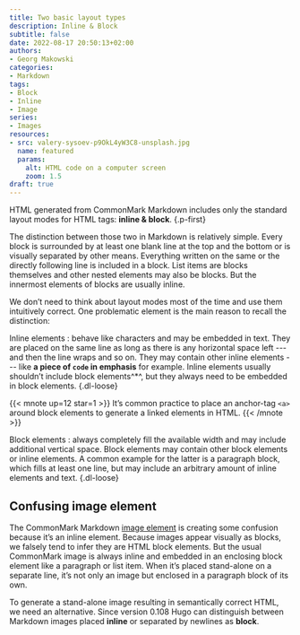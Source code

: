 ```yaml
---
title: Two basic layout types
description: Inline & Block
subtitle: false
date: 2022-08-17 20:50:13+02:00
authors:
- Georg Makowski
categories:
- Markdown
tags:
- Block
- Inline
- Image
series:
- Images
resources:
- src: valery-sysoev-p9OkL4yW3C8-unsplash.jpg
  name: featured
  params:
    alt: HTML code on a computer screen
    zoom: 1.5
draft: true
---
```


HTML generated from CommonMark Markdown includes only the standard layout modes for HTML tags: **inline & block**.
{.p-first} <!--more-->

The distinction between those two in Markdown is relatively simple. Every block is surrounded by at least one blank line at the top and the bottom or is visually separated by other means. Everything written on the same or the directly following line is included in a block. List items are blocks themselves and other nested elements may also be blocks. But the innermost elements of blocks are usually inline.

We don’t need to think about layout modes most of the time and use them intuitively correct. One problematic element is the main reason to recall the distinction:  

Inline elements
: behave like characters and may be embedded in text. They are placed on the same line as long as there is any horizontal space left --- and then the line wraps and so on. They may contain other inline elements --- like **a piece of `code` in emphasis** for example. Inline elements usually shouldn’t include block elements^\*^, but they always need to be embedded in block elements.
{.dl-loose}

{{< mnote up=12 star=1 >}}
It’s common practice to place an anchor-tag `<a>` around block elements to generate a linked elements in HTML.
{{< /mnote >}}

Block elements
: always completely fill the available width and may include additional vertical space. Block elements may contain other block elements or inline elements. A common example for the latter is a paragraph block, which fills at least one line, but may include an arbitrary amount of inline elements and text.
{.dl-loose}

## Confusing image element

The CommonMark Markdown [image element](https://perplex.desider.at/doc/basic/image) is creating some confusion because it’s an inline element. Because images appear visually as blocks, we falsely tend to infer they are HTML block elements. But the usual CommonMark image is always inline and embedded in an enclosing block element like a paragraph or list item. When it’s placed stand-alone on a separate line, it’s not only an image but enclosed in a paragraph block of its own.

To generate a stand-alone image resulting in semantically correct HTML, we need an alternative. Since version 0.108 Hugo can distinguish between Markdown images placed **inline** or separated by newlines as **block**.
